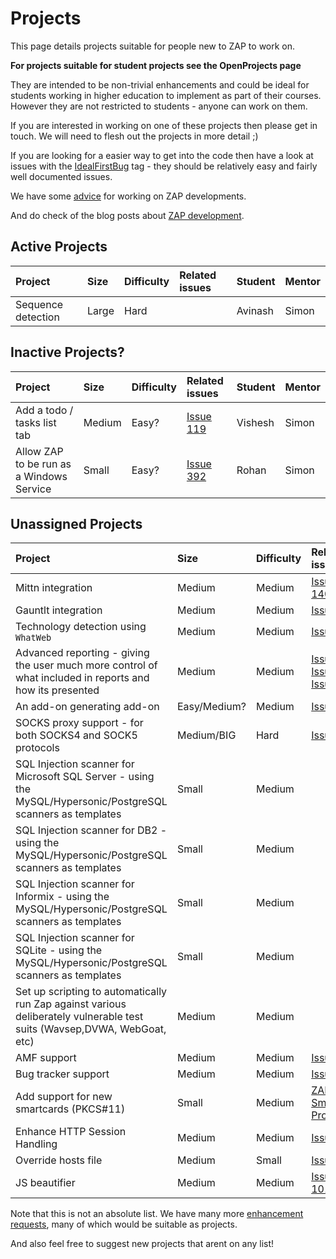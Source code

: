 # Projects

This page details projects suitable for people new to ZAP to work on.

**For projects suitable for student projects see the OpenProjects page**

They are intended to be non-trivial enhancements and could be ideal for students working in higher education to implement as part of their courses. However they are not restricted to students - anyone can work on them.

If you are interested in working on one of these projects then please get in touch. We will need to flesh out the projects in more detail ;)

If you are looking for a easier way to get into the code then have a look at issues with the [IdealFirstBug](https://github.com/zaproxy/zaproxy/labels/IdealFirstBug) tag - they should be relatively easy and fairly well documented issues.

We have some [advice](ProjectAdvice) for working on ZAP developments.

And do check of the blog posts about [ZAP development](https://github.com/zaproxy/zaproxy/wiki/Development).

## Active Projects

| **Project** | **Size** | **Difficulty** | **Related issues** | **Student** | **Mentor** |
|:------------|:---------|:---------------|:-------------------|:------------|:-----------|
| Sequence detection | Large    | Hard           |                    | Avinash     | Simon      |


## Inactive Projects?

| **Project** | **Size** | **Difficulty** | **Related issues** | **Student** | **Mentor** |
|:------------|:---------|:---------------|:-------------------|:------------|:-----------|
| Add a todo / tasks list tab | Medium   | Easy?          | [Issue 119](https://github.com/zaproxy/zaproxy/issues/119) | Vishesh     | Simon      |
| Allow ZAP to be run as a Windows Service | Small    | Easy?          | [Issue 392](https://github.com/zaproxy/zaproxy/issues/392) | Rohan       | Simon      |

## Unassigned Projects

| **Project** | **Size** | **Difficulty** | **Related issues** | **Student** | **Mentor** |
|:------------|:---------|:---------------|:-------------------|:------------|:-----------|
| Mittn integration | Medium   | Medium         | [Issue 1403](https://github.com/zaproxy/zaproxy/issues/1403)|             | Simon      |
| Gauntlt integration | Medium   | Medium         | [Issue 439](https://github.com/zaproxy/zaproxy/issues/439) |             | Simon      |
| Technology detection using `WhatWeb` | Medium   | Medium         | [Issue 437](https://github.com/zaproxy/zaproxy/issues/437) |             | Simon      |
| Advanced reporting - giving the user much more control of what included in reports and how its presented | Medium   | Medium         | [Issue 139](https://github.com/zaproxy/zaproxy/issues/139), [Issue 222](https://github.com/zaproxy/zaproxy/issues/222), [Issue 357](https://github.com/zaproxy/zaproxy/issues/357) |             | Simon      |
| An add-on generating add-on | Easy/Medium? | Medium         | [Issue 519](https://github.com/zaproxy/zaproxy/issues/519) |             | Simon      |
| SOCKS proxy support - for both SOCKS4 and SOCK5 protocols | Medium/BIG | Hard           | [Issue 29](https://github.com/zaproxy/zaproxy/issues/29) |             |            |
| SQL Injection scanner for Microsoft SQL Server - using the MySQL/Hypersonic/PostgreSQL scanners as templates | Small    | Medium         |                    |             | Colm       |
| SQL Injection scanner for DB2 - using the MySQL/Hypersonic/PostgreSQL scanners as templates | Small    | Medium         |                    |             | Colm       |
| SQL Injection scanner for Informix - using the MySQL/Hypersonic/PostgreSQL scanners as templates | Small    | Medium         |                    |             | Colm       |
| SQL Injection scanner for SQLite - using the MySQL/Hypersonic/PostgreSQL scanners as templates | Small    | Medium         |                    |             | Colm       |
| Set up scripting to automatically run Zap against various deliberately vulnerable test suits (Wavsep,DVWA, WebGoat, etc) | Medium   | Medium         |                    |             | Colm/Simon? |
| AMF support | Medium   | Medium         | [Issue 137](https://github.com/zaproxy/zaproxy/issues/137) |             |            |
| Bug tracker support | Medium   | Medium         | [Issue 440](https://github.com/zaproxy/zaproxy/issues/440) |             | Simon      |
| Add support for new smartcards (PKCS#11) | Small    | Medium         | [ZAP SmartCard Project](https://github.com/zaproxy/zaproxy/wiki/SmartCards) |             | Raul       |
| Enhance HTTP Session Handling | Medium   | Medium         | [Issue 117](https://github.com/zaproxy/zaproxy/issues/117) |             | Guifré    |
| Override hosts file | Medium   | Small          | [Issue 977](https://github.com/zaproxy/zaproxy/issues/977) |             | Simon      |
| JS beautifier | Medium   | Medium         | [Issue 1014](https://github.com/zaproxy/zaproxy/issues/1014) |             | Simon      |


Note that this is not an absolute list.
We have many more [enhancement requests](https://github.com/zaproxy/zaproxy/labels/Type-Enhancement), many of which would be suitable as projects.

And also feel free to suggest new projects that arent on any list!